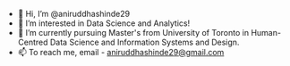 - 👋 Hi, I’m @aniruddhashinde29
- 👀 I’m interested in Data Science and Analytics!
- 🌱 I’m currently pursuing Master's from University of Toronto in Human-Centred Data Science and Information Systems and Design.
- 📫 To reach me, email - aniruddhashinde29@gmail.com

<!---
aniruddhashinde29/aniruddhashinde29 is a ✨ special ✨ repository because its `README.md` (this file) appears on your GitHub profile.
You can click the Preview link to take a look at your changes.
--->
